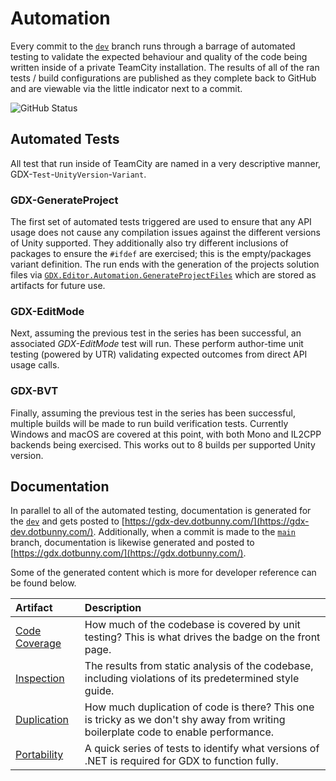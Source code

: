 # Automation

Every commit to the [`dev`](https://github.com/dotBunny/GDX/tree/dev) branch runs through a barrage of automated testing to validate the expected behaviour and quality of the code being written inside of a private TeamCity installation. The results of all of the ran tests / build configurations are published as they complete back to GitHub and are viewable via the little indicator next to a commit.

![GitHub Status](/images/manual/automation/github-status.png)

## Automated Tests

All test that run inside of TeamCity are named in a very descriptive manner, GDX-`Test`-`UnityVersion`-`Variant`.

### GDX-GenerateProject

The first set of automated tests triggered are used to ensure that any API usage does not cause any compilation issues against the different versions of Unity supported. They additionally also try different inclusions of packages to ensure the `#ifdef` are exercised; this is the empty/packages variant definition. The run ends with the generation of the projects solution files via [`GDX.Editor.Automation.GenerateProjectFiles`](xref:GDX.Editor.Automation.GenerateProjectFiles) which are stored as artifacts for future use.

### GDX-EditMode

Next, assuming the previous test in the series has been successful, an associated *GDX-EditMode* test will run. These perform author-time unit testing (powered by UTR) validating expected outcomes from direct API usage calls.

### GDX-BVT

Finally, assuming the previous test in the series has been successful, multiple builds will be made to run build verification tests. Currently Windows and macOS are covered at this point, with both Mono and IL2CPP backends being exercised. This works out to 8 builds per supported Unity version.

## Documentation

In parallel to all of the automated testing, documentation is generated for the [`dev`](https://github.com/dotBunny/GDX/tree/dev) and gets posted to [https://gdx-dev.dotbunny.com/](https://gdx-dev.dotbunny.com/). Additionally, when a commit is made to the [`main`](https://github.com/dotBunny/GDX/tree/main) branch, documentation is likewise generated and posted to [https://gdx.dotbunny.com/](https://gdx.dotbunny.com/).

Some of the generated content which is more for developer reference can be found below.

Artifact | Description
:--- | :---
[Code Coverage](/reports/coverage/Report/index.html "Code Coverage") | How much of the codebase is covered by unit testing? This is what drives the badge on the front page.
[Inspection](/reports/inspection/inspection.xml "Inspection") | The results from static analysis of the codebase, including violations of its predetermined style guide.
[Duplication](/reports/duplicates/duplicates.xml "Duplication") | How much duplication of code is there? This one is tricky as we don't shy away from writing boilerplate code to enable performance.
[Portability](/reports/portability/index.html "Portability") | A quick series of tests to identify what versions of .NET is required for GDX to function fully.
